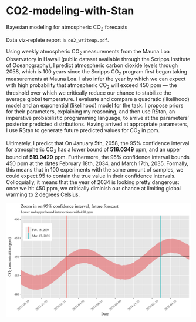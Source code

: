 # CO2-modeling-with-Stan
Bayesian modeling for atmospheric CO<sub>2</sub> forecasts

Data viz-replete report is `co2_writeup.pdf`. 

Using weekly atmospheric CO<sub>2</sub> measurements from the Mauna Loa Observatory in Hawaii 
(public dataset available through the Scripps Institute of Oceanography), I predict 
atmospheric carbon dioxide levels through 2058, which is 100 years since the Scripps
CO<sub>2</sub> program first began taking measurements at Mauna Loa. I also infer the year by 
which we can expect with high probability that atmospheric CO<sub>2</sub> will exceed 450 ppm — 
the threshold over which we critically reduce our chance to stabilize the average 
global temperature. I evaluate and compare a quadratic (likelihood) model and an 
exponential (likelihood) model for the task. I propose priors for their parameters, 
explaining my reasoning, and then use RStan, an imperative probabilistic programming 
language, to arrive at the parameters’ posterior predicted distributions. Having 
arrived at appropriate parameters, I use RStan to generate future predicted values for 
CO<sub>2</sub> in ppm. 

Ultimately, I predict that On January 5th, 2058, the 95% confidence interval for atmospheric 
CO<sub>2</sub> has a lower bound of **516.0349** ppm, and an upper bound of **519.9429** ppm. 
Furthermore, the 95% confidence interval bounds 450 ppm at the dates February 18th, 2034, 
and March 17th, 2035. Formally, this means that in 100 experiments with the same amount of 
samples, we could expect 95 to contain the true value in their confidence intervals. 
Colloquially, it means that the year of 2034 is looking pretty dangerous: once we hit 
450 ppm, we critically diminish our chance at limiting global warming to 2 degrees Celsius. 

![450 ppm](/mauna_loa/zoom-in.png)
